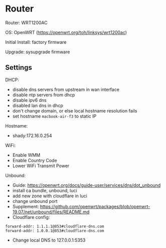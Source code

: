 # Router
Router: WRT1200AC

OS: OpenWRT (https://openwrt.org/toh/linksys/wrt1200ac)

Initial Install: factory firmware

Upgrade: sysupgrade firmware

## Settings

DHCP:
- disable dns servers from upstream in wan interface
- disable ntp servers from dhcp
- disable ipv6 dns
- disabled lan dns in dhcp
- don't change domain, or else local hostname resolution fails
- set hostname `macbook-air-f3` to static IP

Hostname:
- shady:172.16.0.254

WiFi:
- Enable WMM
- Enable Country Code
- Lower WiFi Transmit Power

Unbound:

- Guide: https://openwrt.org/docs/guide-user/services/dns/dot_unbound
- install ca bundle, unbound, luci
- add new zone with cloudflare in luci
- change unbound port
- Supplement: https://github.com/openwrt/packages/blob/openwrt-19.07/net/unbound/files/README.md
- Cloudflare config:
```
forward-addr: 1.1.1.1@853#cloudflare-dns.com
forward-addr: 1.0.0.1@853#cloudflare-dns.com
```
- Change local DNS to 127.0.0.1:5353
